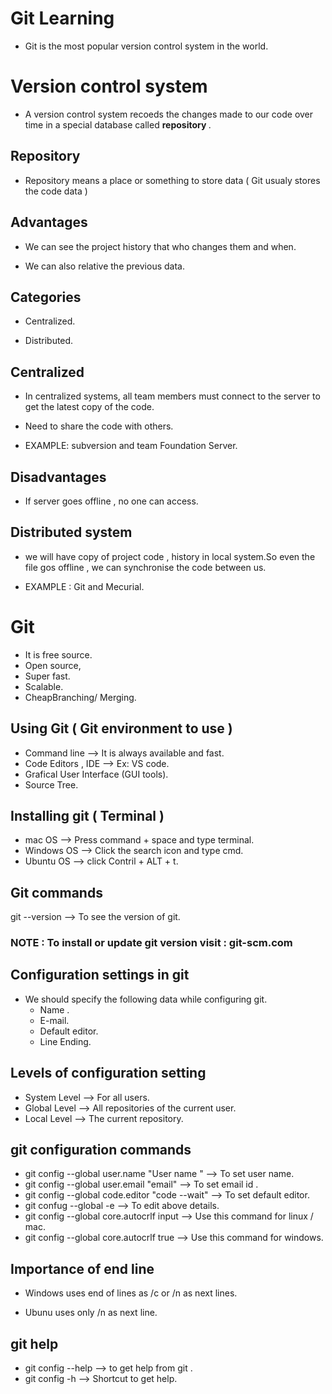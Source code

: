 # Git Learning #

* Git is the most popular version control system in the world.

# Version control system #

* A version control system recoeds the changes made to our code over time in a special database called <b> repository </b>.

## Repository ##

  * Repository means a place or something to store data ( Git usualy stores the code data )

## Advantages ##  

  * We can see the project history that who changes them and when.

  * We can also relative the previous data.

## Categories ##    

   * Centralized.

   * Distributed.

## Centralized ##   

  * In centralized systems, all team members must connect to the server to get the latest copy of the code.

  * Need to share the code with others.

  * EXAMPLE: subversion and team Foundation Server.  

## Disadvantages ## 

  * If server goes offline , no one can access.

## Distributed system ##   

  * we will have copy of project code , history in local system.So even the file gos offline , we can synchronise the code between us.

  * EXAMPLE : Git and Mecurial.

# Git #

* It is free source.
* Open source,
* Super fast.
* Scalable.
* CheapBranching/ Merging.

## Using Git ( Git environment to use ) ##

 * Command line --> It is always available and fast.
 * Code Editors , IDE --> Ex: VS code.
 * Grafical User Interface (GUI tools).
 * Source Tree.

## Installing git ( Terminal ) ##

   * mac OS --> Press command + space and type terminal.
   * Windows OS --> Click the search icon and type cmd.
   * Ubuntu OS --> click Contril + ALT + t.

## Git commands ##   

  git --version     -->  To see the version of git.

### NOTE : To install or update git version visit : git-scm.com ###

## Configuration settings in git ##

* We should specify the following data while configuring git.
  * Name .
  * E-mail.
  * Default editor.
  * Line Ending.

## Levels of configuration setting ##
 * System Level --> For all users.
 * Global Level --> All repositories of the current user.
 * Local Level --> The current repository.

## git configuration commands ##

 * git config --global user.name "User name " --> To set user name.
 * git config --global user.email "email" --> To set email id .
 * git config --global code.editor "code --wait" --> To set default editor.
 * git confug --global -e --> To edit above details.
 * git config --global core.autocrlf input --> Use this command for linux / mac.
 * git config --global core.autocrlf true --> Use this command for windows. 

## Importance of end line ##

* Windows uses end of lines as /c or /n as next lines.

* Ubunu uses only /n as next line.

## git help ##

 * git config --help --> to get help from git .
 * git config -h --> Shortcut to get help.








